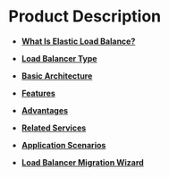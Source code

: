 # Product Description<a name="en-us_topic_0015479927"></a>

-   **[What Is Elastic Load Balance?](what-is-elastic-load-balance.md)**  

-   **[Load Balancer Type](load-balancer-type.md)**  

-   **[Basic Architecture](basic-architecture.md)**  

-   **[Features](features.md)**  

-   **[Advantages](advantages.md)**  

-   **[Related Services](related-services.md)**  

-   **[Application Scenarios](application-scenarios.md)**  

-   **[Load Balancer Migration Wizard](load-balancer-migration-wizard.md)**  



